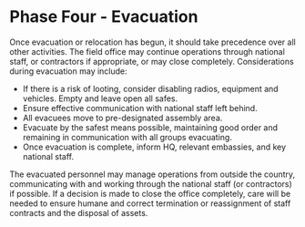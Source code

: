 [Title]: # (Phase Four - Evacuation)
[Order]: # (3)

# Phase Four - Evacuation

Once evacuation or relocation has begun, it should take precedence over all other activities. The field office may continue operations through national staff, or contractors if appropriate, or may close completely.  Considerations during evacuation may include:

*   If there is a risk of looting, consider disabling radios, equipment and vehicles. Empty and leave open all safes.
*   Ensure effective communication with national staff left behind.
*   All evacuees move to pre-designated assembly area.
*   Evacuate by the safest means possible, maintaining good order and remaining in communication with all groups evacuating.
*   Once evacuation is complete, inform HQ, relevant embassies, and key national staff.

The evacuated personnel may manage operations from outside the country, communicating with and working through the national staff (or contractors) if possible. If a decision is made to close the office completely, care will be needed to ensure humane and correct termination or reassignment of staff contracts and the disposal of assets.